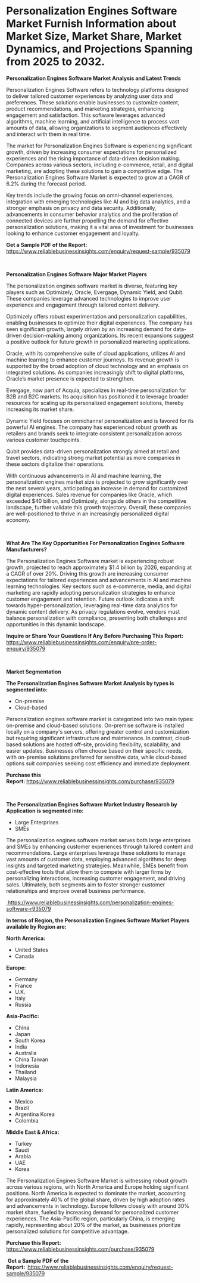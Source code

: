 <p><h1>Personalization Engines Software Market Furnish Information about Market Size, Market Share, Market Dynamics, and Projections Spanning from 2025 to 2032.</h1></p><p><strong>Personalization Engines Software Market Analysis and Latest Trends</strong></p>
<p><p>Personalization Engines Software refers to technology platforms designed to deliver tailored customer experiences by analyzing user data and preferences. These solutions enable businesses to customize content, product recommendations, and marketing strategies, enhancing engagement and satisfaction. This software leverages advanced algorithms, machine learning, and artificial intelligence to process vast amounts of data, allowing organizations to segment audiences effectively and interact with them in real time.</p><p>The market for Personalization Engines Software is experiencing significant growth, driven by increasing consumer expectations for personalized experiences and the rising importance of data-driven decision making. Companies across various sectors, including e-commerce, retail, and digital marketing, are adopting these solutions to gain a competitive edge. The Personalization Engines Software Market is expected to grow at a CAGR of 6.2% during the forecast period. </p><p>Key trends include the growing focus on omni-channel experiences, integration with emerging technologies like AI and big data analytics, and a stronger emphasis on privacy and data security. Additionally, advancements in consumer behavior analytics and the proliferation of connected devices are further propelling the demand for effective personalization solutions, making it a vital area of investment for businesses looking to enhance customer engagement and loyalty.</p></p>
<p><strong>Get a Sample PDF of the Report:&nbsp;</strong> <a href="https://www.reliablebusinessinsights.com/enquiry/request-sample/935079?utm_campaign=57&utm_medium=2&utm_source=Github&utm_content=ia&utm_term=18042025&utm_id=personalization-engines-software">https://www.reliablebusinessinsights.com/enquiry/request-sample/935079</a></p>
<p>&nbsp;</p>
<p><strong>Personalization Engines Software Major Market Players</strong></p>
<p><p>The personalization engines software market is diverse, featuring key players such as Optimizely, Oracle, Evergage, Dynamic Yield, and Qubit. These companies leverage advanced technologies to improve user experience and engagement through tailored content delivery.</p><p>Optimizely offers robust experimentation and personalization capabilities, enabling businesses to optimize their digital experiences. The company has seen significant growth, largely driven by an increasing demand for data-driven decision-making among organizations. Its recent expansions suggest a positive outlook for future growth in personalized marketing applications.</p><p>Oracle, with its comprehensive suite of cloud applications, utilizes AI and machine learning to enhance customer journeys. Its revenue growth is supported by the broad adoption of cloud technology and an emphasis on integrated solutions. As companies increasingly shift to digital platforms, Oracle’s market presence is expected to strengthen.</p><p>Evergage, now part of Acquia, specializes in real-time personalization for B2B and B2C markets. Its acquisition has positioned it to leverage broader resources for scaling up its personalized engagement solutions, thereby increasing its market share.</p><p>Dynamic Yield focuses on omnichannel personalization and is favored for its powerful AI engines. The company has experienced robust growth as retailers and brands seek to integrate consistent personalization across various customer touchpoints.</p><p>Qubit provides data-driven personalization strongly aimed at retail and travel sectors, indicating strong market potential as more companies in these sectors digitalize their operations.</p><p>With continuous advancements in AI and machine learning, the personalization engines market size is projected to grow significantly over the next several years, anticipating an increase in demand for customized digital experiences. Sales revenue for companies like Oracle, which exceeded $40 billion, and Optimizely, alongside others in the competitive landscape, further validate this growth trajectory. Overall, these companies are well-positioned to thrive in an increasingly personalized digital economy.</p></p>
<p>&nbsp;</p>
<p><strong>What Are The Key Opportunities For Personalization Engines Software Manufacturers?</strong></p>
<p><p>The Personalization Engines Software market is experiencing robust growth, projected to reach approximately $1.4 billion by 2026, expanding at a CAGR of over 20%. Driving this growth are increasing consumer expectations for tailored experiences and advancements in AI and machine learning technologies. Key sectors such as e-commerce, media, and digital marketing are rapidly adopting personalization strategies to enhance customer engagement and retention. Future outlook indicates a shift towards hyper-personalization, leveraging real-time data analytics for dynamic content delivery. As privacy regulations evolve, vendors must balance personalization with compliance, presenting both challenges and opportunities in this dynamic landscape.</p></p>
<p><strong>Inquire or Share Your Questions If Any Before Purchasing This Report:</strong> <a href="https://www.reliablebusinessinsights.com/enquiry/pre-order-enquiry/935079?utm_campaign=57&utm_medium=2&utm_source=Github&utm_content=ia&utm_term=18042025&utm_id=personalization-engines-software">https://www.reliablebusinessinsights.com/enquiry/pre-order-enquiry/935079</a></p>
<p>&nbsp;</p>
<p><strong>Market Segmentation</strong></p>
<p><strong>The Personalization Engines Software Market Analysis by types is segmented into:</strong></p>
<p><ul><li>On-premise</li><li>Cloud-based</li></ul></p>
<p><p>Personalization engines software market is categorized into two main types: on-premise and cloud-based solutions. On-premise software is installed locally on a company's servers, offering greater control and customization but requiring significant infrastructure and maintenance. In contrast, cloud-based solutions are hosted off-site, providing flexibility, scalability, and easier updates. Businesses often choose based on their specific needs, with on-premise solutions preferred for sensitive data, while cloud-based options suit companies seeking cost efficiency and immediate deployment.</p></p>
<p><strong>Purchase this Report:&nbsp;</strong><a href="https://www.reliablebusinessinsights.com/purchase/935079?utm_campaign=57&utm_medium=2&utm_source=Github&utm_content=ia&utm_term=18042025&utm_id=personalization-engines-software">https://www.reliablebusinessinsights.com/purchase/935079</a></p>
<p>&nbsp;</p>
<p><strong>The Personalization Engines Software Market Industry Research by Application is segmented into:</strong></p>
<p><ul><li>Large Enterprises</li><li>SMEs</li></ul></p>
<p><p>The personalization engines software market serves both large enterprises and SMEs by enhancing customer experiences through tailored content and recommendations. Large enterprises leverage these solutions to manage vast amounts of customer data, employing advanced algorithms for deep insights and targeted marketing strategies. Meanwhile, SMEs benefit from cost-effective tools that allow them to compete with larger firms by personalizing interactions, increasing customer engagement, and driving sales. Ultimately, both segments aim to foster stronger customer relationships and improve overall business performance.</p></p>
<p><a href="https://www.reliablebusinessinsights.com/personalization-engines-software-r935079?utm_campaign=57&utm_medium=2&utm_source=Github&utm_content=ia&utm_term=18042025&utm_id=personalization-engines-software">&nbsp;https://www.reliablebusinessinsights.com/personalization-engines-software-r935079</a></p>
<p><strong>In terms of Region, the Personalization Engines Software Market Players available by Region are:</strong></p>
<p>
    <p> <strong> North America: </strong>
        <ul>
            <li>United States</li>
            <li>Canada</li>
        </ul>
        </p> 
    <p> <strong> Europe: </strong>
        <ul>
            <li>Germany</li>
            <li>France</li>
            <li>U.K.</li>
            <li>Italy</li>
            <li>Russia</li>
        </ul>
        </p> 
    <p> <strong> Asia-Pacific: </strong>
        <ul>
            <li>China</li>
            <li>Japan</li>
            <li>South Korea</li>
            <li>India</li>
            <li>Australia</li>
            <li>China Taiwan</li>
            <li>Indonesia</li>
            <li>Thailand</li>
            <li>Malaysia</li>
        </ul>
        </p> 
    <p> <strong> Latin America: </strong>
        <ul>
            <li>Mexico</li>
            <li>Brazil</li>
            <li>Argentina Korea</li>
            <li>Colombia</li>
        </ul>
        </p> 
    <p> <strong> Middle East & Africa: </strong>
        <ul>
            <li>Turkey</li>
            <li>Saudi</li>
            <li>Arabia</li>
            <li>UAE</li>
            <li>Korea</li>
        </ul>
    </p>
    </p>
<p><p>The Personalization Engines Software Market is witnessing robust growth across various regions, with North America and Europe holding significant positions. North America is expected to dominate the market, accounting for approximately 40% of the global share, driven by high adoption rates and advancements in technology. Europe follows closely with around 30% market share, fueled by increasing demand for personalized customer experiences. The Asia-Pacific region, particularly China, is emerging rapidly, representing about 20% of the market, as businesses prioritize personalized solutions for competitive advantage.</p></p>
<p><strong>Purchase this Report: </strong><a href="https://www.reliablebusinessinsights.com/purchase/935079?utm_campaign=57&utm_medium=2&utm_source=Github&utm_content=ia&utm_term=18042025&utm_id=personalization-engines-software">https://www.reliablebusinessinsights.com/purchase/935079</a></p>
<p>&nbsp;<strong>Get a Sample PDF of the Report:&nbsp;&nbsp;</strong><a href="https://www.reliablebusinessinsights.com/enquiry/request-sample/935079?utm_campaign=57&utm_medium=2&utm_source=Github&utm_content=ia&utm_term=18042025&utm_id=personalization-engines-software">https://www.reliablebusinessinsights.com/enquiry/request-sample/935079</a></p>
<p><strong></strong></p>
<p><p></p><p></p><p></p></p>
